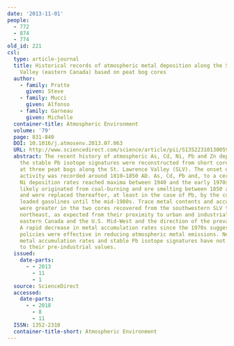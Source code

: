 ```yaml
---
date: '2013-11-01'
people:
  - 772
  - 874
  - 774
old_id: 221
csl:
  type: article-journal
  title: Historical records of atmospheric metal deposition along the St. Lawrence
    Valley (eastern Canada) based on peat bog cores
  author:
    - family: Pratte
      given: Steve
    - family: Mucci
      given: Alfonso
    - family: Garneau
      given: Michelle
  container-title: Atmospheric Environment
  volume: '79'
  page: 831-840
  DOI: 10.1016/j.atmosenv.2013.07.063
  URL: http://www.sciencedirect.com/science/article/pii/S1352231013005943
  abstract: The recent history of atmospheric As, Cd, Ni, Pb and Zn deposition and
    the stable Pb isotope signatures were reconstructed from short cores collected
    at three peat bogs along the St. Lawrence Valley (SLV). The onset of industrial
    activity was recorded around 1810–1850 AD. As, Cd, Pb and, to a certain extent,
    Ni deposition rates reached maxima between 1940 and the early 1970s. Trace metals
    likely originated from coal-burning and ore smelting between 1850 and 1950 AD,
    and were replaced thereafter, at least in the case of Pb, by the combustion of
    leaded gasolines until the mid-1980s. Trace metal contents and accumulation rates
    were greater in the two cores recovered from the southwestern SLV than further
    northeast, as expected from their proximity to urban and industrial centers of
    eastern Canada and the U.S. Mid-West and the direction of the prevalent winds.
    A rapid decrease in metal accumulation rates since the 1970s suggests that mitigation
    policies were effective in reducing atmospheric metal emissions. Nevertheless,
    metal accumulation rates and stable Pb isotope signatures have not yet returned
    to their pre-industrial values.
  issued:
    date-parts:
      - - 2013
        - 11
        - 1
  source: ScienceDirect
  accessed:
    date-parts:
      - - 2018
        - 8
        - 11
  ISSN: 1352-2310
  container-title-short: Atmospheric Environment
---
```

